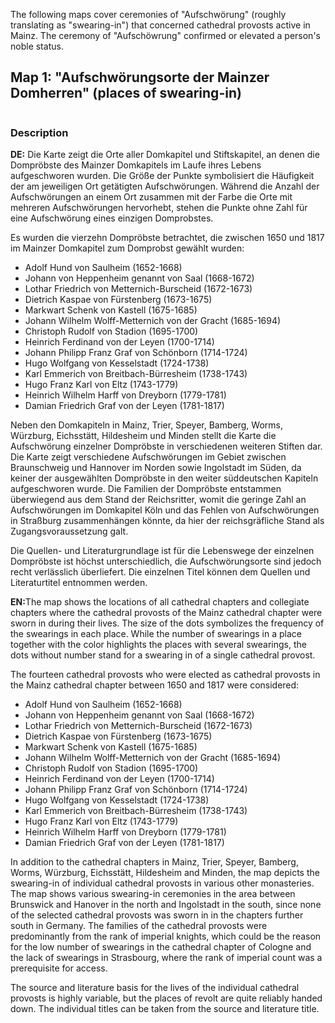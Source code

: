 <p>The following maps cover ceremonies of "Aufschwörung" (roughly translating as "swearing-in") that concerned cathedral provosts active in Mainz. 
The ceremony of "Aufschöwrung" confirmed or elevated a person's noble status.</p>

<h2>Map 1: "Aufschwörungsorte der Mainzer Domherren" (places of swearing-in)</h2>

<img src=""/>

<h3>Description</h3>

<p><strong>DE:</strong> Die Karte zeigt die Orte aller Domkapitel und Stiftskapitel, an denen die Dompröbste des Mainzer Domkapitels im Laufe 
ihres Lebens aufgeschworen wurden. Die Größe der Punkte symbolisiert die Häufigkeit der am jeweiligen Ort getätigten Aufschwörungen. 
Während die Anzahl der Aufschwörungen an einem Ort zusammen mit der Farbe die Orte mit mehreren Aufschwörungen hervorhebt, 
stehen die Punkte ohne Zahl für eine Aufschwörung eines einzigen Domprobstes.</p> 

<p>Es wurden die vierzehn Dompröbste betrachtet, die zwischen 1650 und 1817 im Mainzer Domkapitel zum Domprobst gewählt wurden:</p>

 <ul>
  <li>Adolf Hund von Saulheim (1652-1668)</li>
  <li>Johann von Heppenheim genannt von Saal (1668-1672)</li>
  <li>Lothar Friedrich von Metternich-Burscheid (1672-1673)</li>
  <li>Dietrich Kaspae von Fürstenberg (1673-1675)</li>
  <li>Markwart Schenk von Kastell (1675-1685)</li>
  <li>Johann Wilhelm Wolff-Metternich von der Gracht (1685-1694)</li>
  <li>Christoph Rudolf von Stadion (1695-1700)</li>
  <li>Heinrich Ferdinand von der Leyen (1700-1714)</li>
  <li>Johann Philipp Franz Graf von Schönborn (1714-1724)</li>
  <li>Hugo Wolfgang von Kesselstadt (1724-1738)</li>
  <li>Karl Emmerich von Breitbach-Bürresheim (1738-1743)</li>
  <li>Hugo Franz Karl von Eltz (1743-1779)</li>
  <li>Heinrich Wilhelm Harff von Dreyborn (1779-1781)</li>
  <li>Damian Friedrich Graf von der Leyen (1781-1817)</li>
</ul> 

<p>Neben den Domkapiteln in Mainz, Trier, Speyer, Bamberg, Worms, Würzburg, Eichsstätt, Hildesheim und Minden stellt die Karte die Aufschwörung 
einzelner Dompröbste in verschiedenen weiteren Stiften dar. Die Karte zeigt verschiedene Aufschwörungen im Gebiet zwischen Braunschweig und Hannover 
im Norden sowie Ingolstadt im Süden, da keiner der ausgewählten Dompröbste in den weiter süddeutschen Kapiteln aufgeschworen wurde. 
Die Familien der Dompröbste entstammen überwiegend aus dem Stand der Reichsritter, womit die geringe Zahl an Aufschwörungen im Domkapitel Köln und 
das Fehlen von Aufschwörungen in Straßburg zusammenhängen könnte, da hier der reichsgräfliche Stand als Zugangsvoraussetzung galt.</p>

<p>Die Quellen- und Literaturgrundlage ist für die Lebenswege der einzelnen Dompröbste ist höchst unterschiedlich, die Aufschwörungsorte sind 
jedoch recht verlässlich überliefert. Die einzelnen Titel können dem Quellen und Literaturtitel entnommen werden.</p>

<p><strong>EN:</strong>The map shows the locations of all cathedral chapters and collegiate chapters where the cathedral provosts of the Mainz cathedral 
chapter were sworn in during their lives. The size of the dots symbolizes the frequency of the swearings in each place. While the number of swearings 
in a place together with the color highlights the places with several swearings, the dots without number stand for a swearing in of a single cathedral provost.</p>

<p>The fourteen cathedral provosts who were elected as cathedral provosts in the Mainz cathedral chapter between 1650 and 1817 were considered:</p> 

 <ul>
  <li>Adolf Hund von Saulheim (1652-1668)</li>
  <li>Johann von Heppenheim genannt von Saal (1668-1672)</li>
  <li>Lothar Friedrich von Metternich-Burscheid (1672-1673)</li>
  <li>Dietrich Kaspae von Fürstenberg (1673-1675)</li>
  <li>Markwart Schenk von Kastell (1675-1685)</li>
  <li>Johann Wilhelm Wolff-Metternich von der Gracht (1685-1694)</li>
  <li>Christoph Rudolf von Stadion (1695-1700)</li>
  <li>Heinrich Ferdinand von der Leyen (1700-1714)</li>
  <li>Johann Philipp Franz Graf von Schönborn (1714-1724)</li>
  <li>Hugo Wolfgang von Kesselstadt (1724-1738)</li>
  <li>Karl Emmerich von Breitbach-Bürresheim (1738-1743)</li>
  <li>Hugo Franz Karl von Eltz (1743-1779)</li>
  <li>Heinrich Wilhelm Harff von Dreyborn (1779-1781)</li>
  <li>Damian Friedrich Graf von der Leyen (1781-1817)</li>
</ul> 

<p>In addition to the cathedral chapters in Mainz, Trier, Speyer, Bamberg, Worms, Würzburg, Eichsstätt, Hildesheim and Minden, the map depicts the swearing-in 
of individual cathedral provosts in various other monasteries. The map shows various swearing-in ceremonies in the area between Brunswick and Hanover in the 
north and Ingolstadt in the south, since none of the selected cathedral provosts was sworn in in the chapters further south in Germany. The families of the 
cathedral provosts were predominantly from the rank of imperial knights, which could be the reason for the low number of swearings in the cathedral chapter of 
Cologne and the lack of swearings in Strasbourg, where the rank of imperial count was a prerequisite for access.</p>

<p>The source and literature basis for the lives of the individual cathedral provosts is highly variable, but the places of revolt are quite reliably handed down. 
The individual titles can be taken from the source and literature title.</p>
 
 
